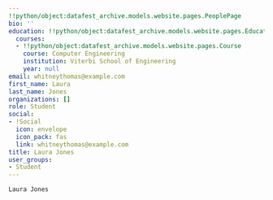 ```yaml
---
!!python/object:datafest_archive.models.website.pages.PeoplePage
bio: ''
education: !!python/object:datafest_archive.models.website.pages.Education
  courses:
  - !!python/object:datafest_archive.models.website.pages.Course
    course: Computer Engineering
    institution: Viterbi School of Engineering
    year: null
email: whitneythomas@example.com
first_name: Laura
last_name: Jones
organizations: []
role: Student
social:
- !Social
  icon: envelope
  icon_pack: fas
  link: whitneythomas@example.com
title: Laura Jones
user_groups:
- Student
---
```


    Laura Jones
    
